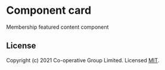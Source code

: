 # Component card
Membership featured content component


## License
Copyright (c) 2021 Co-operative Group Limited.
Licensed [MIT](https://github.com/coopdigital/coop-frontend/blob/master/LICENSE).

